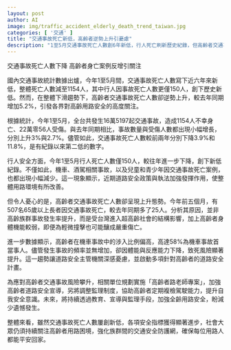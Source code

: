 ```yaml
---
layout: post
author: AI
image: img/traffic_accident_elderly_death_trend_taiwan.jpg
categories: [ '交通' ]
title: "交通事故死亡新低，高齡者逆勢上升引憂慮"
description: "1至5月交通事故死亡人數創6年新低，行人死亡刷新歷史紀錄，但高齡者交通事故死亡人數較去年增5.2%，成為焦點；機車事故及高齡者首當其衝，主管機關推動「路老師專案」等措施，強化高齡者用路安全。"
---
```

交通事故死亡人數下降 高齡者身亡案例反增引關注

國內交通事故統計數據出爐，今年1至5月間，交通事故死亡人數寫下近六年來新低，整體死亡人數減至1154人，其中行人因事故死亡人數更僅150人，創下歷史新低。然而，在整體下滑趨勢下，高齡者交通事故死亡人數卻逆勢上升，較去年同期增加5.2%，引發各界對高齡用路安全的高度關注。

根據統計，今年1至5月，全台共發生16萬5197起交通事故，造成1154人不幸身亡、22萬零56人受傷。與去年同期相比，事故數量與受傷人數都出現小幅增長，分別上升3%與2.7%。儘管如此，交通事故死亡人數較前兩年分別下降3.9%和11.8%，是有紀錄以來第二低的數字。

行人安全方面，今年1至5月行人死亡人數僅150人，較往年進一步下降，創下新低紀錄。不僅如此，機車、酒駕相關事故，以及兒童和青少年因交通事故死亡案例，也都出現小幅減少。這一現象顯示，近期道路安全政策與執法加強發揮作用，使整體用路環境有所改善。

但令人憂心的是，高齡者交通事故死亡人數卻呈現上升態勢。今年前五個月，有507名65歲以上長者因交通事故死亡，較去年同期多了25人。分析其原因，並非高齡族群事故發生率提升，而是受台灣進入超高齡社會的結構影響，加上高齡者身體機能較弱，即便為輕微撞擊也可能釀成嚴重傷亡。

進一步數據顯示，高齡者在機車事故中的涉入比例偏高，高達58%為機車事故首當事人。儘管發生事故的頻率並無增加，卻因體能與反應能力下降，致死風險顯著提升。這一趨勢讓道路安全主管機關深感憂慮，並啟動多項針對高齡者的道路安全計畫。

為應對高齡者交通事故風險攀升，相關單位規劃實施「高齡者路老師專案」，加強高齡者道路安全宣導，另將調整監理制度，協助高齡者定期複檢駕駛能力，提升自我安全意識。未來，將持續透過教育、宣導與監理手段，加強全齡用路安全，盼減少遺憾發生。

整體來看，雖然交通事故死亡人數屢創新低，各項安全指標獲得顯著進步，社會大眾仍須持續關注高齡者用路困境，強化族群間的交通安全防護網，確保每位用路人都能平安回家。